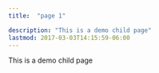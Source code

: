 ```yaml
---
title:  "page 1"

description: "This is a demo child page"
lastmod: 2017-03-03T14:15:59-06:00
---
```


This is a demo child page